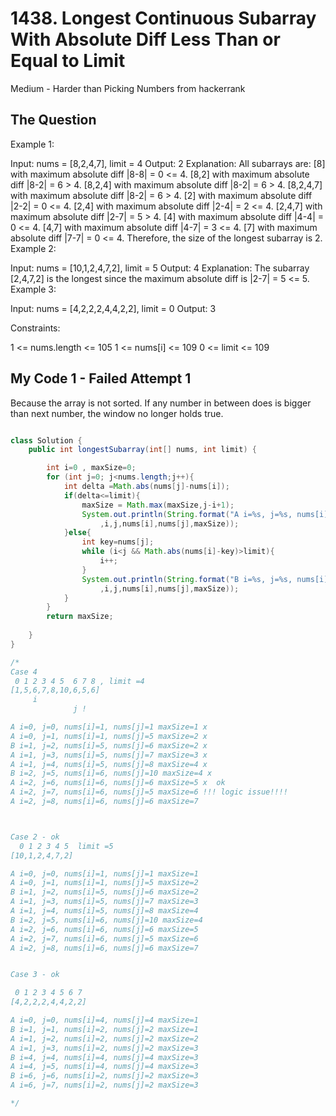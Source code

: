 # 1438. Longest Continuous Subarray With Absolute Diff Less Than or Equal to Limit

Medium - Harder than Picking Numbers from hackerrank

## The Question

Example 1:

Input: nums = [8,2,4,7], limit = 4
Output: 2
Explanation: All subarrays are:
[8] with maximum absolute diff |8-8| = 0 <= 4.
[8,2] with maximum absolute diff |8-2| = 6 > 4.
[8,2,4] with maximum absolute diff |8-2| = 6 > 4.
[8,2,4,7] with maximum absolute diff |8-2| = 6 > 4.
[2] with maximum absolute diff |2-2| = 0 <= 4.
[2,4] with maximum absolute diff |2-4| = 2 <= 4.
[2,4,7] with maximum absolute diff |2-7| = 5 > 4.
[4] with maximum absolute diff |4-4| = 0 <= 4.
[4,7] with maximum absolute diff |4-7| = 3 <= 4.
[7] with maximum absolute diff |7-7| = 0 <= 4.
Therefore, the size of the longest subarray is 2.
Example 2:

Input: nums = [10,1,2,4,7,2], limit = 5
Output: 4
Explanation: The subarray [2,4,7,2] is the longest since the maximum absolute diff is |2-7| = 5 <= 5.
Example 3:

Input: nums = [4,2,2,2,4,4,2,2], limit = 0
Output: 3


Constraints:

1 <= nums.length <= 105
1 <= nums[i] <= 109
0 <= limit <= 109


## My Code 1 - Failed Attempt 1

Because the array is not sorted. If any number in between does is bigger than next number, the window no longer holds true.

```java

class Solution {
    public int longestSubarray(int[] nums, int limit) {

        int i=0 , maxSize=0;
        for (int j=0; j<nums.length;j++){
            int delta =Math.abs(nums[j]-nums[i]);
            if(delta<=limit){
                maxSize = Math.max(maxSize,j-i+1);
                System.out.println(String.format("A i=%s, j=%s, nums[i]=%s, nums[j]=%s maxSize=%s"
                    ,i,j,nums[i],nums[j],maxSize));
            }else{
                int key=nums[j];
                while (i<j && Math.abs(nums[i]-key)>limit){
                    i++;
                }
                System.out.println(String.format("B i=%s, j=%s, nums[i]=%s, nums[j]=%s maxSize=%s"
                    ,i,j,nums[i],nums[j],maxSize));
            }
        }
        return maxSize;
        
    }
}

/*
Case 4
 0 1 2 3 4 5  6 7 8 , limit =4
[1,5,6,7,8,10,6,5,6]
     i
              j !

A i=0, j=0, nums[i]=1, nums[j]=1 maxSize=1 x
A i=0, j=1, nums[i]=1, nums[j]=5 maxSize=2 x
B i=1, j=2, nums[i]=5, nums[j]=6 maxSize=2 x
A i=1, j=3, nums[i]=5, nums[j]=7 maxSize=3 x
A i=1, j=4, nums[i]=5, nums[j]=8 maxSize=4 x
B i=2, j=5, nums[i]=6, nums[j]=10 maxSize=4 x
A i=2, j=6, nums[i]=6, nums[j]=6 maxSize=5 x  ok
A i=2, j=7, nums[i]=6, nums[j]=5 maxSize=6 !!! logic issue!!!!
A i=2, j=8, nums[i]=6, nums[j]=6 maxSize=7



Case 2 - ok
  0 1 2 3 4 5  limit =5
[10,1,2,4,7,2]

A i=0, j=0, nums[i]=1, nums[j]=1 maxSize=1
A i=0, j=1, nums[i]=1, nums[j]=5 maxSize=2
B i=1, j=2, nums[i]=5, nums[j]=6 maxSize=2
A i=1, j=3, nums[i]=5, nums[j]=7 maxSize=3
A i=1, j=4, nums[i]=5, nums[j]=8 maxSize=4
B i=2, j=5, nums[i]=6, nums[j]=10 maxSize=4
A i=2, j=6, nums[i]=6, nums[j]=6 maxSize=5
A i=2, j=7, nums[i]=6, nums[j]=5 maxSize=6
A i=2, j=8, nums[i]=6, nums[j]=6 maxSize=7


Case 3 - ok

 0 1 2 3 4 5 6 7
[4,2,2,2,4,4,2,2]

A i=0, j=0, nums[i]=4, nums[j]=4 maxSize=1
B i=1, j=1, nums[i]=2, nums[j]=2 maxSize=1
A i=1, j=2, nums[i]=2, nums[j]=2 maxSize=2
A i=1, j=3, nums[i]=2, nums[j]=2 maxSize=3
B i=4, j=4, nums[i]=4, nums[j]=4 maxSize=3
A i=4, j=5, nums[i]=4, nums[j]=4 maxSize=3
B i=6, j=6, nums[i]=2, nums[j]=2 maxSize=3
A i=6, j=7, nums[i]=2, nums[j]=2 maxSize=3

*/

```